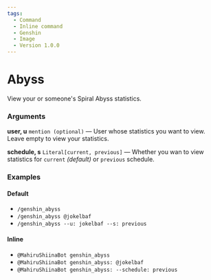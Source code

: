 ```yaml
---
tags:
  - Command
  - Inline command
  - Genshin
  - Image
  - Version 1.0.0
---
```


# Abyss

View your or someone's Spiral Abyss statistics.

### Arguments

**user, u**  `mention (optional)` — User whose statistics you want to view. Leave empty to view your statistics.

**schedule, s** `Literal[current, previous]` — Whether you wan to view statistics for `current` _(default)_ or `previous` schedule.

### Examples

#### Default
+ `/genshin_abyss`
+ `/genshin_abyss @jokelbaf`
+ `/genshin_abyss --u: jokelbaf --s: previous`

#### Inline
+ `@MahiruShiinaBot genshin_abyss`
+ `@MahiruShiinaBot genshin_abyss: @jokelbaf`
+ `@MahiruShiinaBot genshin_abyss: --schedule: previous`